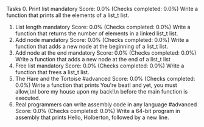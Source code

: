 Tasks
0. Print list
mandatory
Score: 0.0% (Checks completed: 0.0%)
Write a function that prints all the elements of a list_t list.
1. List length
mandatory
Score: 0.0% (Checks completed: 0.0%)
Write a function that returns the number of elements in a linked list_t list.
2. Add node
mandatory
Score: 0.0% (Checks completed: 0.0%)
Write a function that adds a new node at the beginning of a list_t list.
3. Add node at the end
mandatory
Score: 0.0% (Checks completed: 0.0%)
Write a function that adds a new node at the end of a list_t list
4. Free list
mandatory
Score: 0.0% (Checks completed: 0.0%)
Write a function that frees a list_t list.
5. The Hare and the Tortoise
#advanced
Score: 0.0% (Checks completed: 0.0%)
Write a function that prints You're beat! and yet, you must allow,\nI bore my house upon my back!\n before the main function is executed.
6. Real programmers can write assembly code in any language
#advanced
Score: 0.0% (Checks completed: 0.0%)
Write a 64-bit program in assembly that prints Hello, Holberton, followed by a new line.

